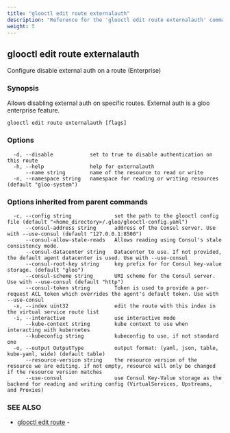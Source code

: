 ```yaml
---
title: "glooctl edit route externalauth"
description: "Reference for the 'glooctl edit route externalauth' command."
weight: 5
---
```

## glooctl edit route externalauth

Configure disable external auth on a route (Enterprise)

### Synopsis

Allows disabling external auth on specific routes. External auth is a gloo enterprise feature.

```
glooctl edit route externalauth [flags]
```

### Options

```
  -d, --disable            set to true to disable authentication on this route
  -h, --help               help for externalauth
      --name string        name of the resource to read or write
  -n, --namespace string   namespace for reading or writing resources (default "gloo-system")
```

### Options inherited from parent commands

```
  -c, --config string              set the path to the glooctl config file (default "<home_directory>/.gloo/glooctl-config.yaml")
      --consul-address string      address of the Consul server. Use with --use-consul (default "127.0.0.1:8500")
      --consul-allow-stale-reads   Allows reading using Consul's stale consistency mode.
      --consul-datacenter string   Datacenter to use. If not provided, the default agent datacenter is used. Use with --use-consul
      --consul-root-key string     key prefix for for Consul key-value storage. (default "gloo")
      --consul-scheme string       URI scheme for the Consul server. Use with --use-consul (default "http")
      --consul-token string        Token is used to provide a per-request ACL token which overrides the agent's default token. Use with --use-consul
  -x, --index uint32               edit the route with this index in the virtual service route list
  -i, --interactive                use interactive mode
      --kube-context string        kube context to use when interacting with kubernetes
      --kubeconfig string          kubeconfig to use, if not standard one
  -o, --output OutputType          output format: (yaml, json, table, kube-yaml, wide) (default table)
      --resource-version string    the resource version of the resource we are editing. if not empty, resource will only be changed if the resource version matches
      --use-consul                 use Consul Key-Value storage as the backend for reading and writing config (VirtualServices, Upstreams, and Proxies)
```

### SEE ALSO

* [glooctl edit route](../glooctl_edit_route)	 - 

